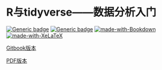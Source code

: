 # R与tidyverse——数据分析入门
[![Generic badge](https://img.shields.io/badge/Latest%20release-v0%2E3-<COLOR>.svg)](https://shields.io/)
[![Generic badge](https://img.shields.io/badge/Date-2019%2D07%2D09-<COLOR>.svg)](https://shields.io/)
[![made-with-Bookdown](https://img.shields.io/badge/Made%20with-bookdown%20in%20RStudio-1f425f.svg)](https://bookdown.org)
[![made-with-XeLaTeX](https://img.shields.io/badge/Made%20with-XeLaTeX-1f425f.svg)](https://ctan.org/pkg/xetex)

[Gitbook版本](https://tianyishi2001.github.io/r-and-tidyverse-book/index.html)

[PDF版本](https://tianyishi2001.github.io/r-and-tidyverse-book/R与tidyverse——数据分析入门.pdf)

